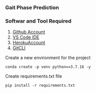 ### Gait Phase Prediction

### Softwar and Tool Required

1. [Github Account](https://github.com)
2. [VS Code IDE](https://code.visualstudio.com/)
3. [HerokuAccount](https://heroku.com)
4. [GitCLI](https://git-scm.com/book/en/v2/Getting-Started-The-Command-Line)

Create a new environment for the project

```
conda create -p venv python==3.7.16 -y
```

Create requirements.txt file
```
pip install -r requirements.txt  
```